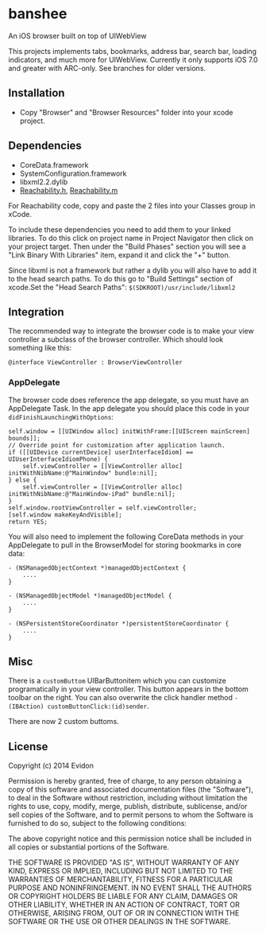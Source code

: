 banshee
=======

An iOS browser built on top of UIWebView

This projects implements tabs, bookmarks, address bar, search bar, loading indicators, and much more for UIWebView. Currently it only supports iOS 7.0 and greater with ARC-only. See branches for older versions.

## Installation

* Copy "Browser" and "Browser Resources" folder into your xcode project.


## Dependencies

* CoreData.framework
* SystemConfiguration.framework
* libxml2.2.dylib
* [Reachability.h](https://developer.apple.com/Library/ios/samplecode/Reachability/Listings/Reachability_Reachability_h.html#//apple_ref/doc/uid/DTS40007324-Reachability_Reachability_h-DontLinkElementID_7), [Reachability.m](https://developer.apple.com/Library/ios/samplecode/Reachability/Listings/Reachability_Reachability_m.html#//apple_ref/doc/uid/DTS40007324-Reachability_Reachability_m-DontLinkElementID_8)

For Reachability code, copy and paste the 2 files into your Classes group in xCode.

To include these dependencies you need to add them to your linked libraries. To do this click on project name in Project Navigator then click on your project target. Then under the "Build Phases" section you will see a "Link Binary With Libraries" item, expand it and click the "+" button.

Since libxml is not a framework but rather a dylib you will also have to add it to the head search paths. To do this go to "Build Settings" section of xcode.Set the "Head Search Paths": `$(SDKROOT)/usr/include/libxml2`


## Integration

The recommended way to integrate the browser code is to make your view controller a subclass of the browser controller. Which should look something like this:

    @interface ViewController : BrowserViewController


### AppDelegate

The browser code does reference the app delegate, so you must have an AppDelegate Task. In the app delegate you should place this code in your `didFinishLaunchingWithOptions`:

    self.window = [[UIWindow alloc] initWithFrame:[[UIScreen mainScreen] bounds]];
    // Override point for customization after application launch.
    if ([[UIDevice currentDevice] userInterfaceIdiom] == UIUserInterfaceIdiomPhone) {
        self.viewController = [[ViewController alloc] initWithNibName:@"MainWindow" bundle:nil];
    } else {
        self.viewController = [[ViewController alloc] initWithNibName:@"MainWindow-iPad" bundle:nil];
    }
    self.window.rootViewController = self.viewController;
    [self.window makeKeyAndVisible];
    return YES;
    
You will also need to implement the following CoreData methods in your AppDelegate to pull in the BrowserModel for storing bookmarks in core data:
    
    - (NSManagedObjectContext *)managedObjectContext {
        ....
    }

    - (NSManagedObjectModel *)managedObjectModel {
        ....
    }

    - (NSPersistentStoreCoordinator *)persistentStoreCoordinator {
        ....
    }

## Misc

  There is a `customButtom` UIBarButtonitem which you can customize programatically in your view controller. This button appears in the bottom toolbar on the right. You can also overwrite the click handler method `-(IBAction) customButtonClick:(id)sender`.

  There are now 2 custom buttoms.

## License

Copyright (c) 2014 Evidon

Permission is hereby granted, free of charge, to any person
obtaining a copy of this software and associated documentation
files (the "Software"), to deal in the Software without
restriction, including without limitation the rights to use,
copy, modify, merge, publish, distribute, sublicense, and/or sell
copies of the Software, and to permit persons to whom the
Software is furnished to do so, subject to the following
conditions:

The above copyright notice and this permission notice shall be
included in all copies or substantial portions of the Software.

THE SOFTWARE IS PROVIDED "AS IS", WITHOUT WARRANTY OF ANY KIND,
EXPRESS OR IMPLIED, INCLUDING BUT NOT LIMITED TO THE WARRANTIES
OF MERCHANTABILITY, FITNESS FOR A PARTICULAR PURPOSE AND
NONINFRINGEMENT. IN NO EVENT SHALL THE AUTHORS OR COPYRIGHT
HOLDERS BE LIABLE FOR ANY CLAIM, DAMAGES OR OTHER LIABILITY,
WHETHER IN AN ACTION OF CONTRACT, TORT OR OTHERWISE, ARISING
FROM, OUT OF OR IN CONNECTION WITH THE SOFTWARE OR THE USE OR
OTHER DEALINGS IN THE SOFTWARE.
